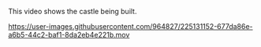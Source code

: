 This video shows the castle being built.



https://user-images.githubusercontent.com/964827/225131152-677da86e-a6b5-44c2-baf1-8da2eb4e221b.mov

